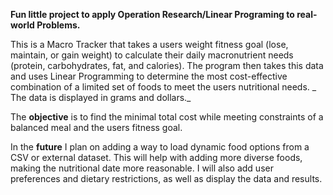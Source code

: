 **Fun little project to apply Operation Research/Linear Programing to real-world Problems.**

This is a Macro Tracker that takes a users weight fitness goal (lose, maintain, or gain weight) to calculate their daily macronutrient needs (protein, carbohydrates, fat, and calories).
The program then takes this data and uses Linear Programming to determine the most cost-effective combination of a limited set of foods to meet the users nutritional needs. _ The data is displayed in grams and dollars._

The **objective** is to find the minimal total cost while meeting constraints of a balanced meal and the users fitness goal.

In the **future** I plan on adding a way to load dynamic food options from a CSV or external dataset. This will help with adding more diverse foods, making the nutritional date more reasonable.
I will also add user preferences and dietary restrictions, as well as display the data and results.
